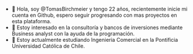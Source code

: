 - 👋 Hola, soy @TomasBirchmeier y tengo 22 años, recientemente inicie mi cuenta en Github, espero seguir progresando con mas proyectos en esta plataforma.
- 👀 Estoy interesado en la consultoría y bancos de inversiones mediante Business analyst con la ayuda de la programación.
- 🌱 Estoy actualmente estudiando Ingenieria Comercial en la Pontificia Universidad Católica de Chile.

